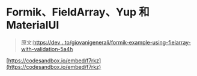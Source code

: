 # Formik、FieldArray、Yup 和 MaterialUI

> 原文:[https://dev . to/giovanigenerali/formik-example-using-fielarray-with-validation-5a4h](https://dev.to/giovanigenerali/formik-example-using-fielarray-with-validation-5a4h)

[https://codesandbox.io/embed/f7rkz](https://codesandbox.io/embed/f7rkz)